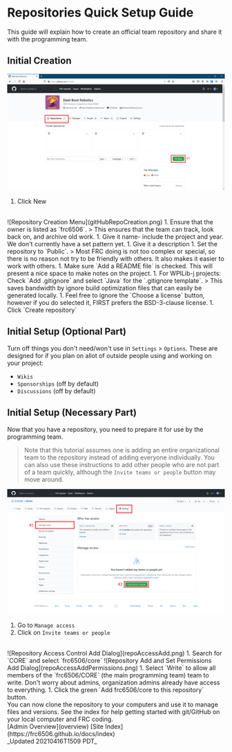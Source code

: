 # Repositories Quick Setup Guide

This guide will explain how to create an official team repository and share it with the programming team.

## Initial Creation

![Organization Repositories tab](gitHubOrgHomePage-QuickSetupAnnotation.png)

1. Click New
<br>
![Repository Creation Menu](gitHubRepoCreation.png)
1. Ensure that the owner is listed as `frc6506`.
   > This ensures that the team can track, look back on, and archive old work.
1. Give it name- include the project and year.  We don't currently have a set pattern yet.
1. Give it a description
1. Set the repository to `Public`.
   > Most FRC doing is not too complex or special, so there is no reason not try to be friendly with others.  It also makes it easier to work with others.
1. Make sure `Add a README file` is checked.  This will present a nice space to make notes on the project.
1. For WPILib-j projects: Check `Add .gitignore` and select `Java` for the `.gitignore template`.
   > This saves bandwidth by ignore build optimization files that can easily be generated locally.
1. Feel free to ignore the `Choose a license` button, however if you do selected it, FIRST prefers the BSD-3-clause license.
1. Click `Create repository`

## Initial Setup (Optional Part)

Turn off things you don't need/won't use in `Settings` > `Options`.  These are designed for if you plan on allot of outside people using and working on your project:

- `Wikis`
- `Sponsorships` (off by default)
- `Discussions`  (off by default)

## Initial Setup (Necessary Part)

Now that you have a repository, you need to prepare it for use by the programming team.
   > Note that this tutorial assumes one is adding an entire organizational team to the repository instead of adding everyone individually.  You can also use these instructions to add other people who are not part of a team quickly, although the `Invite teams or people` button may move around.

![Repository Access Controls](repoAccessControls.png)

1. Go to `Manage access`
1. Click on `Invite teams or people`
<br>
![Repository Access Control Add Dialog](repoAccessAdd.png)
1. Search for `CORE` and select `frc6506/core`
![Repository Add and Set Permissions Add Dialog](repoAccessAddPermissions.png)
1. Select `Write` to allow all members of the `frc6506/CORE` (the main programming team) team to write.  Don't worry about admins, organization admins already have access to everything.
1. Click the green `Add frc6506/core to this repository` button.

<br>
You can now clone the repository to your computers and use it to manage files and versions.  See the index for help getting started with git/GitHub on your local computer and FRC coding.

<br>
[Admin Overview](overview)
[Site Index](https://frc6506.github.io/docs/index)
<br>
_Updated 20210416T1509 PDT_
